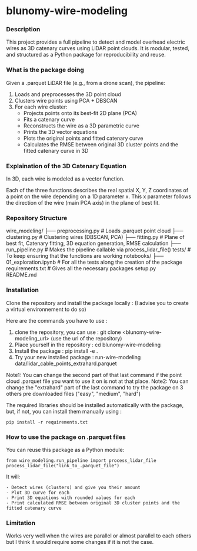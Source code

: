 # blunomy-wire-modeling

### Description
This project provides a full pipeline to detect and model overhead electric wires as 3D catenary curves using LiDAR point clouds. It is modular, tested, and structured as a Python package for reproducibility and reuse.


### What is the package doing
Given a .parquet LiDAR file (e.g., from a drone scan), the pipeline:
1. Loads and preprocesses the 3D point cloud
2. Clusters wire points using PCA + DBSCAN
3. For each wire cluster:
    - Projects points onto its best-fit 2D plane (PCA)
    - Fits a catenary curve
    - Reconstructs the wire as a 3D parametric curve
    - Prints the 3D vector equations
    - Plots the original points and fitted catenary curve
    - Calculates the RMSE between original 3D cluster points and the fitted catenary curve in 3D


### Explaination of the 3D Catenary Equation
In 3D, each wire is modeled as a vector function.

Each of the three functions describes the real spatial X, Y, Z coordinates of a point on the wire depending on a 1D parameter x. This x parameter follows the direction of the wire (main PCA axis) in the plane of best fit.


### Repository Structure 

wire_modeling/
├── preprocessing.py        # Loads .parquet point cloud
├── clustering.py           # Clustering wires (DBSCAN, PCA)
├── fitting.py              # Plane of best fit, Catenary fitting, 3D equation generation, RMSE calculation
├── run_pipeline.py         # Makes the pipeline callable via process_lidar_file()
tests/                      # To keep ensuring that the functions are working
notebooks/
├── 01_exploration.ipynb    # For all the tests along the creation of the package
requirements.txt            # Gives all the necessary packages
setup.py                    
README.md


### Installation

Clone the repository and install the package locally : 
(I advise you to create a virtual environnement to do so)

Here are the commands you have to use : 

1. clone the repository, you can use : git clone <blunomy-wire-modeling_url> (use the url of the repository)
2. Place yourself in the repository : cd blunomy-wire-modeling
3. Install the package : pip install -e .
4. Try your new installed package : run-wire-modeling data/lidar_cable_points_extrahard.parquet

Note1: You can change the second part of that last command if the point cloud .parquet file you want to use it on is not at that place.
Note2: You can change the "extrahard" part of the last command to try the package on 3 others pre downloaded files ("easy", "medium", "hard")


The required libraries should be installed automatically with the package, but, if not, you can install them manually using :

    pip install -r requirements.txt


### How to use the package on .parquet files

You can reuse this package as a Python module:

    from wire_modeling.run_pipeline import process_lidar_file
    process_lidar_file("link_to_.parquet_file")

It will:

    - Detect wires (clusters) and give you their amount
    - Plot 3D curve for each
    - Print 3D equations with rounded values for each
    - Print calculated RMSE between original 3D cluster points and the fitted catenary curve


### Limitation 

Works very well when the wires are parallel or almost parallel to each others but I think it would require some changes if it is not the case.